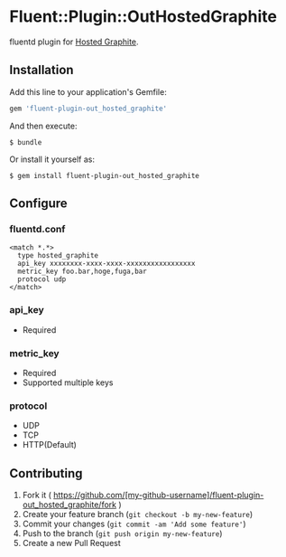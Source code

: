 # Fluent::Plugin::OutHostedGraphite

fluentd plugin for [Hosted Graphite](https://www.hostedgraphite.com/).

## Installation

Add this line to your application's Gemfile:

```ruby
gem 'fluent-plugin-out_hosted_graphite'
```

And then execute:

    $ bundle

Or install it yourself as:

    $ gem install fluent-plugin-out_hosted_graphite

## Configure

### fluentd.conf

```
<match *.*>
  type hosted_graphite
  api_key xxxxxxxx-xxxx-xxxx-xxxxxxxxxxxxxxxxx
  metric_key foo.bar,hoge,fuga,bar
  protocol udp
</match>
```

### api_key

 * Required

### metric_key

 * Required
 * Supported multiple keys

### protocol

 * UDP
 * TCP
 * HTTP(Default)

## Contributing

1. Fork it ( https://github.com/[my-github-username]/fluent-plugin-out_hosted_graphite/fork )
2. Create your feature branch (`git checkout -b my-new-feature`)
3. Commit your changes (`git commit -am 'Add some feature'`)
4. Push to the branch (`git push origin my-new-feature`)
5. Create a new Pull Request
